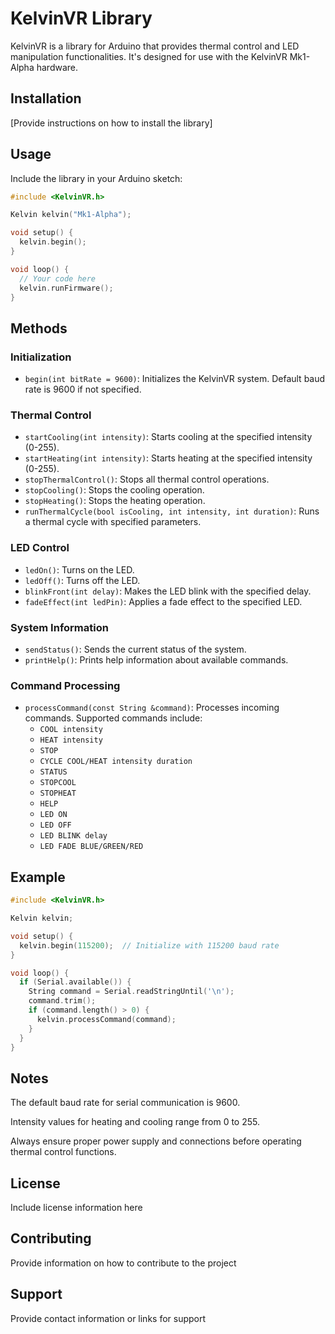 # KelvinVR Library

KelvinVR is a library for Arduino that provides thermal control and LED manipulation functionalities. It's designed for use with the KelvinVR Mk1-Alpha hardware.

## Installation

[Provide instructions on how to install the library]

## Usage

Include the library in your Arduino sketch:

```cpp
#include <KelvinVR.h>

Kelvin kelvin("Mk1-Alpha");

void setup() {
  kelvin.begin();
}

void loop() {
  // Your code here
  kelvin.runFirmware();
}
```

## Methods

### Initialization
- `begin(int bitRate = 9600)`: Initializes the KelvinVR system. Default baud rate is 9600 if not specified.

### Thermal Control
- `startCooling(int intensity)`: Starts cooling at the specified intensity (0-255).
- `startHeating(int intensity)`: Starts heating at the specified intensity (0-255).
- `stopThermalControl()`: Stops all thermal control operations.
- `stopCooling()`: Stops the cooling operation.
- `stopHeating()`: Stops the heating operation.
- `runThermalCycle(bool isCooling, int intensity, int duration)`: Runs a thermal cycle with specified parameters.

### LED Control
- `ledOn()`: Turns on the LED.
- `ledOff()`: Turns off the LED.
- `blinkFront(int delay)`: Makes the LED blink with the specified delay.
- `fadeEffect(int ledPin)`: Applies a fade effect to the specified LED.

### System Information
- `sendStatus()`: Sends the current status of the system.
- `printHelp()`: Prints help information about available commands.

### Command Processing
- `processCommand(const String &command)`: Processes incoming commands. Supported commands include:
  - `COOL intensity`
  - `HEAT intensity`
  - `STOP`
  - `CYCLE COOL/HEAT intensity duration`
  - `STATUS`
  - `STOPCOOL`
  - `STOPHEAT`
  - `HELP`
  - `LED ON`
  - `LED OFF`
  - `LED BLINK delay`
  - `LED FADE BLUE/GREEN/RED`


## Example
```cpp 
#include <KelvinVR.h>

Kelvin kelvin;

void setup() {
  kelvin.begin(115200);  // Initialize with 115200 baud rate
}

void loop() {
  if (Serial.available()) {
    String command = Serial.readStringUntil('\n');
    command.trim();
    if (command.length() > 0) {
      kelvin.processCommand(command);
    }
  }
}
```


## Notes
The default baud rate for serial communication is 9600.

Intensity values for heating and cooling range from 0 to 255.

Always ensure proper power supply and connections before operating thermal control functions.

## License
Include license information here

## Contributing
Provide information on how to contribute to the project

## Support
Provide contact information or links for support